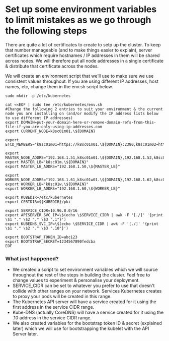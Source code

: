 # Set up some environment variables to limit mistakes as we go through the following steps
There are quite a lot of certificates to create to setp up the cluster. To keep that number manageable (and to make things easier to explain), server certificates which require hostnames / IP addresses in them will be shared across nodes. We will therefore put all node addresses in a single certificate & distribute that certificate across the nodes.

We will create an environment script that we'll use to make sure we use consistent values throughout.
If you are using different IP addresses, host names, etc, change them in the env.sh script below.
```
sudo mkdir -p /etc/kubernetes

cat <<EOF | sudo tee /etc/kubernetes/env.sh
#Change the following 2 entries to suit your environment & the current node you are installing on (and/or modify the IP address lists below to use different IP addresses)
export DOMAIN=put-your-domain-here-or-remove-domain-refs-from-this-file-if-you-are-only-using-ip-addresses.com
export CURRENT_NODE=k8sc01m01.\${DOMAIN}

export ETCD_MEMBERS="k8sc01m01=https://k8sc01m01.\${DOMAIN}:2380,k8sc01m02=https://k8sc01m02.\${DOMAIN}:2380,k8sc01m03=https://k8sc01m03.\${DOMAIN}:2380"

export MASTER_NODE_ADDRS="192.168.1.51,k8sc01m01.\${DOMAIN},192.168.1.52,k8sc01m02.\${DOMAIN},192.168.1.53,k8sc01m03.\${DOMAIN}"
export MASTER_LB="k8sc01m.\${DOMAIN}"
export MASTER_LB_ADDRS="192.168.1.50,\${MASTER_LB}"

export WORKER_NODE_ADDRS="192.168.1.61,k8sc01w01.\${DOMAIN},192.168.1.62,k8sc01w02.\${DOMAIN}"
export WORKER_LB="k8sc01w.\${DOMAIN}"
export WORKER_LB_ADDRS="192.168.1.60,\${WORKER_LB}"

export KUBEDIR=/etc/kubernetes
export CERTDIR=${KUBEDIR}/pki

export SERVICE_CIDR=10.96.0.0/16
export APISERVER_SVC_IP=\$(echo \$SERVICE_CIDR | awk -F '[./]' '{print \$1 "." \$2 "." \$3 ".1"}')
export KUBEDNS_SVC_IP=\$(echo \$SERVICE_CIDR | awk -F '[./]' '{print \$1 "." \$2 "." \$3 ".10"}')

export BOOTSTRAP_TOKEN_ID=abc123
export BOOTSTRAP_SECRET=1234567890fedcba
EOF
```
### What just happened?
- We created a script to set environment variables which we will source throughout the rest of the steps in building the cluster. Feel free to change values to experiment & personalise your deployment.
- SERVICE_CIDR can be set to whatever you prefer to use that doesn't collide with other ranges on your network. Services Kubernetes creates to proxy your pods will be created in this range.
- The Kubernetes API server will have a service created for it using the first address in the service CIDR range.
- Kube-DNS (actually CoreDNS) will have a service created for it using the .10 address in the service CIDR range.
- We also created variables for the bootstrap token ID & secret (explained later) which we will use for bootstrapping the kubelet with the API Server later.
